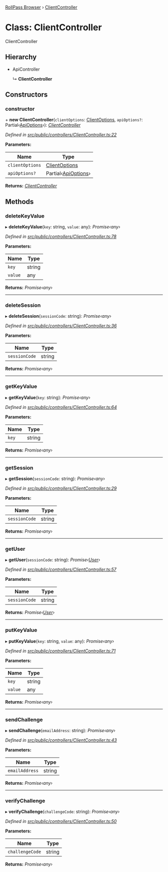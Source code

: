 [RollPass Browser](../README.md) › [ClientController](clientcontroller.md)

# Class: ClientController

ClientController

## Hierarchy

* ApiController

  ↳ **ClientController**

## Constructors

###  constructor

\+ **new ClientController**(`clientOptions`: [ClientOptions](../interfaces/clientoptions.md), `apiOptions?`: Partial‹[ApiOptions](../interfaces/apioptions.md)›): *[ClientController](clientcontroller.md)*

*Defined in [src/public/controllers/ClientController.ts:22](https://github.com/RollPass/rollpass-js/blob/24d55ba/src/public/controllers/ClientController.ts#L22)*

**Parameters:**

Name | Type |
------ | ------ |
`clientOptions` | [ClientOptions](../interfaces/clientoptions.md) |
`apiOptions?` | Partial‹[ApiOptions](../interfaces/apioptions.md)› |

**Returns:** *[ClientController](clientcontroller.md)*

## Methods

###  deleteKeyValue

▸ **deleteKeyValue**(`key`: string, `value`: any): *Promise‹any›*

*Defined in [src/public/controllers/ClientController.ts:78](https://github.com/RollPass/rollpass-js/blob/24d55ba/src/public/controllers/ClientController.ts#L78)*

**Parameters:**

Name | Type |
------ | ------ |
`key` | string |
`value` | any |

**Returns:** *Promise‹any›*

___

###  deleteSession

▸ **deleteSession**(`sessionCode`: string): *Promise‹any›*

*Defined in [src/public/controllers/ClientController.ts:36](https://github.com/RollPass/rollpass-js/blob/24d55ba/src/public/controllers/ClientController.ts#L36)*

**Parameters:**

Name | Type |
------ | ------ |
`sessionCode` | string |

**Returns:** *Promise‹any›*

___

###  getKeyValue

▸ **getKeyValue**(`key`: string): *Promise‹any›*

*Defined in [src/public/controllers/ClientController.ts:64](https://github.com/RollPass/rollpass-js/blob/24d55ba/src/public/controllers/ClientController.ts#L64)*

**Parameters:**

Name | Type |
------ | ------ |
`key` | string |

**Returns:** *Promise‹any›*

___

###  getSession

▸ **getSession**(`sessionCode`: string): *Promise‹any›*

*Defined in [src/public/controllers/ClientController.ts:29](https://github.com/RollPass/rollpass-js/blob/24d55ba/src/public/controllers/ClientController.ts#L29)*

**Parameters:**

Name | Type |
------ | ------ |
`sessionCode` | string |

**Returns:** *Promise‹any›*

___

###  getUser

▸ **getUser**(`sessionCode`: string): *Promise‹[User](../interfaces/user.md)›*

*Defined in [src/public/controllers/ClientController.ts:57](https://github.com/RollPass/rollpass-js/blob/24d55ba/src/public/controllers/ClientController.ts#L57)*

**Parameters:**

Name | Type |
------ | ------ |
`sessionCode` | string |

**Returns:** *Promise‹[User](../interfaces/user.md)›*

___

###  putKeyValue

▸ **putKeyValue**(`key`: string, `value`: any): *Promise‹any›*

*Defined in [src/public/controllers/ClientController.ts:71](https://github.com/RollPass/rollpass-js/blob/24d55ba/src/public/controllers/ClientController.ts#L71)*

**Parameters:**

Name | Type |
------ | ------ |
`key` | string |
`value` | any |

**Returns:** *Promise‹any›*

___

###  sendChallenge

▸ **sendChallenge**(`emailAddress`: string): *Promise‹any›*

*Defined in [src/public/controllers/ClientController.ts:43](https://github.com/RollPass/rollpass-js/blob/24d55ba/src/public/controllers/ClientController.ts#L43)*

**Parameters:**

Name | Type |
------ | ------ |
`emailAddress` | string |

**Returns:** *Promise‹any›*

___

###  verifyChallenge

▸ **verifyChallenge**(`challengeCode`: string): *Promise‹any›*

*Defined in [src/public/controllers/ClientController.ts:50](https://github.com/RollPass/rollpass-js/blob/24d55ba/src/public/controllers/ClientController.ts#L50)*

**Parameters:**

Name | Type |
------ | ------ |
`challengeCode` | string |

**Returns:** *Promise‹any›*
